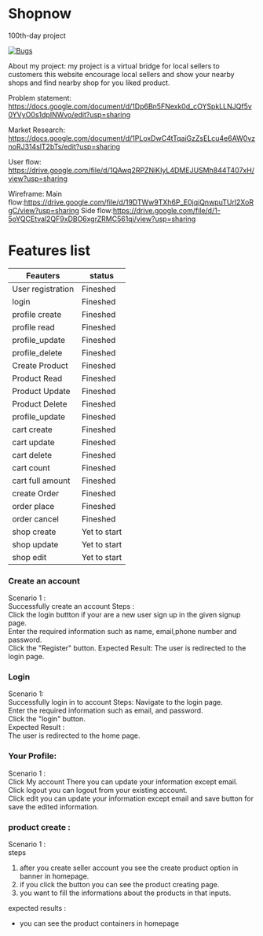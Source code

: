 # Shopnow
 100th-day project
 
 [![Bugs](https://sonarcloud.io/api/project_badges/measure?project=fssa-batch3_sasikumar.saminathan__web_project&metric=bugs)](https://sonarcloud.io/summary/new_code?id=fssa-batch3_sasikumar.saminathan__web_project)


About my project:
my project is a virtual bridge for local sellers to customers this website encourage local sellers and show your nearby shops and find nearby shop for you liked product.


Problem statement: https://docs.google.com/document/d/1Dp6Bn5FNexk0d_cOYSpkLLNJQf5v0YVyO0s1dpINWvo/edit?usp=sharing

Market Research: https://docs.google.com/document/d/1PLoxDwC4tTqaiGzZsELcu4e6AW0vznoRJ314slT2bTs/edit?usp=sharing

User flow: https://drive.google.com/file/d/1QAwq2RPZNiKIyL4DMEJUSMh844T407xH/view?usp=sharing

Wireframe:
  Main flow:https://drive.google.com/file/d/19DTWw9TXh6P_E0jqiQnwpuTUrl2XoRgC/view?usp=sharing
  Side flow:https://drive.google.com/file/d/1-5oYQCEtval2QF9xDBO6xgrZRMC561qj/view?usp=sharing
  
  
# Features list

|     Feauters       |     status    |
| ------------------ | ------------- |
| User registration  | Fineshed      |
| login              | Fineshed      |
| profile create     | Fineshed      |
| profile read       | Fineshed      |
| profile_update     | Fineshed      |
| profile_delete     | Fineshed      |
| Create Product     | Fineshed      |
| Product Read       | Fineshed      |
| Product Update     | Fineshed      |
| Product Delete     | Fineshed      |
| profile_update     | Fineshed      |
| cart create        | Fineshed      |
| cart update        | Fineshed      |
| cart delete        | Fineshed      |
| cart count         | Fineshed      |
| cart full amount   | Fineshed      |
| create Order       | Fineshed      |
| order place        | Fineshed      |
| order cancel       | Fineshed      |
| shop create        | Yet to start  |
| shop update        | Yet to start  |
| shop edit          | Yet to start  |
  
### Create an account

Scenario 1 :  
Successfully create an account Steps :  
Click the login buttton if your are a new user sign up in the given signup page.  
Enter the required information such as name, email,phone number and password.  
Click the "Register" button. Expected Result: The user is redirected to the login page.

### Login

Scenario 1:  
Successfully login in to account Steps: Navigate to the login page.  
Enter the required information such as email, and password.  
Click the "login" button.  
Expected Result :  
The user is redirected to the home page.

### Your Profile: 
Scenario 1 :    
Click My account There you can update your information except email.  
Click logout you can logout from your existing account.  
Click edit you can update your information except email and save button for save the edited information.  
  
### product create :  
Scenario 1 :  
steps    
1. after you create seller account you see the create product option in banner in homepage.  
2. if you click the button you can see the product creating page.  
3. you want to fill the informations about the products in that inputs.  
  
 expected results :  
 - you can see the product containers in homepage









